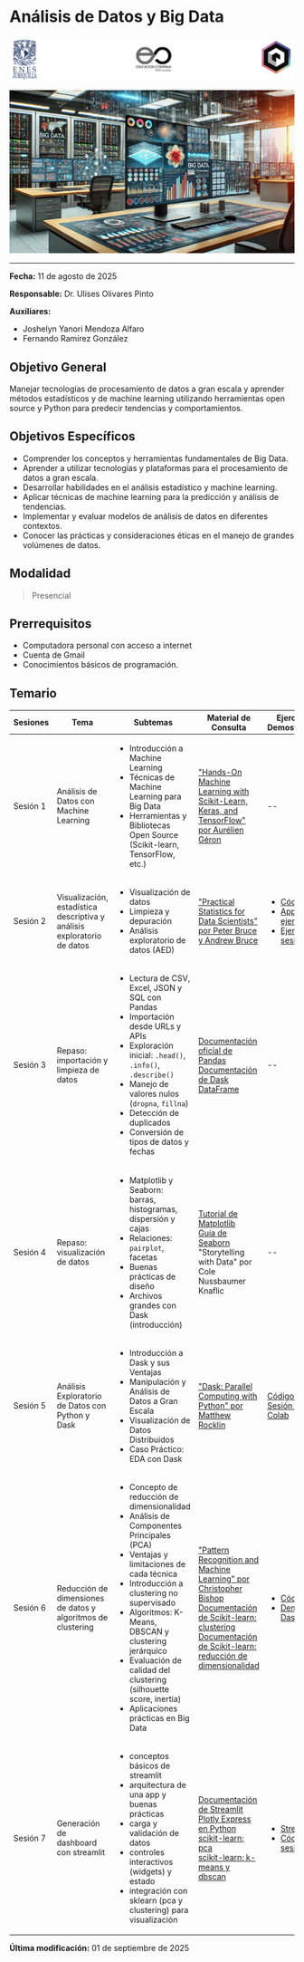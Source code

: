 # Análisis de Datos y Big Data

![Logos participantes](figs/logos.png)

![IA applications](figs/bigdata.png)

---

**Fecha:** 11 de agosto de 2025  

**Responsable:** Dr. Ulises Olivares Pinto  

**Auxiliares:** 
+ Joshelyn Yanori Mendoza Alfaro  
+ Fernando Ramírez González

## Objetivo General
Manejar tecnologías de procesamiento de datos a gran escala y aprender métodos estadísticos y de machine learning utilizando herramientas open source y Python para predecir tendencias y comportamientos.

## Objetivos Específicos
- Comprender los conceptos y herramientas fundamentales de Big Data.
- Aprender a utilizar tecnologías y plataformas para el procesamiento de datos a gran escala.
- Desarrollar habilidades en el análisis estadístico y machine learning.
- Aplicar técnicas de machine learning para la predicción y análisis de tendencias.
- Implementar y evaluar modelos de análisis de datos en diferentes contextos.
- Conocer las prácticas y consideraciones éticas en el manejo de grandes volúmenes de datos.

## Modalidad
> Presencial  

## Prerrequisitos
- Computadora personal con acceso a internet
- Cuenta de Gmail
- Conocimientos básicos de programación.

## Temario


| Sesiones    | Tema                                            | Subtemas                                                                                                                                                   | Material de Consulta                                                                                                     | Ejercicios y Demostraciones | Presentación                |
|-------------|-------------------------------------------------|-----------------------------------------------------------------------------------------------------------------------------------------------------------|-------------------------------------------------------------------------------------------------------------------------|------------------------------|-----------------------------|
| Sesión 1    | Análisis de Datos con Machine Learning          | <ul><li>Introducción a Machine Learning</li><li>Técnicas de Machine Learning para Big Data</li><li>Herramientas y Bibliotecas Open Source (Scikit-learn, TensorFlow, etc.)</li></ul>              | ["Hands-On Machine Learning with Scikit-Learn, Keras, and TensorFlow" por Aurélien Géron](https://www.oreilly.com/library/view/hands-on-machine-learning/9781492032632/) | --                           | [Sesión 1](/pdf/Sesión1.pdf) |
| Sesión 2    | Visualización, estadística descriptiva y análisis exploratorio de datos | <ul><li>Visualización de datos</li><li>Limpieza y depuración</li><li>Análisis exploratorio de datos (AED)</li></ul> | ["Practical Statistics for Data Scientists" por Peter Bruce y Andrew Bruce](https://www.oreilly.com/library/view/practical-statistics-for/9781492072942/)              | <ul><li>[Código día 2](code/DA_BigData_BLOQUE_Sesión_2_Sin_respuestas.ipynb)</li><li>[App de ejemplo](demos/app.py)</li><li>[Ejercicios sesión 2](demos/demo_day_1.ipynb)</li></ul> | [Sesión 2](/pdf/Sesión2.pdf) |
| Sesión 3    | Repaso: importación y limpieza de datos         | <ul><li>Lectura de CSV, Excel, JSON y SQL con Pandas</li><li>Importación desde URLs y APIs</li><li>Exploración inicial: `.head()`, `.info()`, `.describe()`</li><li>Manejo de valores nulos (`dropna`, `fillna`)</li><li>Detección de duplicados</li><li>Conversión de tipos de datos y fechas</li></ul> | [Documentación oficial de Pandas](https://pandas.pydata.org/docs/) <br> [Documentación de Dask DataFrame](https://docs.dask.org/en/stable/dataframe.html) | --  | --  |
| Sesión 4    | Repaso: visualización de datos                  | <ul><li>Matplotlib y Seaborn: barras, histogramas, dispersión y cajas</li><li>Relaciones: `pairplot`, facetas</li><li>Buenas prácticas de diseño</li><li>Archivos grandes con Dask (introducción)</li></ul> | [Tutorial de Matplotlib](https://matplotlib.org/stable/tutorials/index.html) <br> [Guía de Seaborn](https://seaborn.pydata.org/tutorial.html) <br> "Storytelling with Data" por Cole Nussbaumer Knaflic | --  | --
| Sesión 5  | Análisis Exploratorio de Datos con Python y Dask | <ul><li>Introducción a Dask y sus Ventajas</li><li>Manipulación y Análisis de Datos a Gran Escala</li><li>Visualización de Datos Distribuidos</li><li>Caso Práctico: EDA con Dask</li></ul> | ["Dask: Parallel Computing with Python" por Matthew Rocklin](https://docs.dask.org/en/latest/)                                                               | [Código de Sesión 5 - Colab](https://colab.research.google.com/drive/1Wl0wz_XWP_mTsAYysySNyBlCqzNkqZNH?usp=sharing)                          | [Sesión 5](/pdf/Sesión5.pdf)
| Sesión 6    | Reducción de dimensiones de datos y algoritmos de clustering | <ul><li>Concepto de reducción de dimensionalidad</li><li>Análisis de Componentes Principales (PCA)</li><li>Ventajas y limitaciones de cada técnica</li><li>Introducción a clustering no supervisado</li><li>Algoritmos: K-Means, DBSCAN y clustering jerárquico</li><li>Evaluación de calidad del clustering (silhouette score, inertia)</li><li>Aplicaciones prácticas en Big Data</li></ul> | ["Pattern Recognition and Machine Learning" por Christopher Bishop](https://www.microsoft.com/en-us/research/publication/pattern-recognition-machine-learning/) <br> [Documentación de Scikit-learn: clustering](https://scikit-learn.org/stable/modules/clustering.html) <br> [Documentación de Scikit-learn: reducción de dimensionalidad](https://scikit-learn.org/stable/modules/decomposition.html) | <ul><li>[Código día 6](https://colab.research.google.com/drive/1VEcV9docRegGbZ-FhN_a3ZKEAXRIkqY2?usp=sharing)</li><li>[Demo: Dashboard](https://colab.research.google.com/drive/1KoUimtNMJQqIXA5fZbdsQQURr_D_PDg2?usp=sharing)</li></ul> | [Sesión 6](/pdf/Sesión6.pdf) |
| Sesión 7 | Generación de dashboard con streamlit | <ul><li>conceptos básicos de streamlit</li><li>arquitectura de una app y buenas prácticas</li><li>carga y validación de datos</li><li>controles interactivos (widgets) y estado</li><li>integración  con sklearn (pca y clustering) para visualización</li></ul> | [Documentación de Streamlit](https://docs.streamlit.io/) <br> [Plotly Express en Python](https://plotly.com/python/plotly-express/) <br> [scikit-learn: pca](https://scikit-learn.org/stable/modules/generated/sklearn.decomposition.PCA.html) <br> [scikit-learn: k-means y dbscan](https://scikit-learn.org/stable/modules/clustering.html) | <ul><li> [Streamlit app](/code/new_app.py) </li><li>[Código sesión 7](https://colab.research.google.com/drive/1e89tcPRrdk_n4JIYCvi_4MYZ1HPcrKz9?usp=sharing)</li></ul> | [Sesión 7](/pdf/) |




**Última modificación:** 01 de septiembre de 2025

